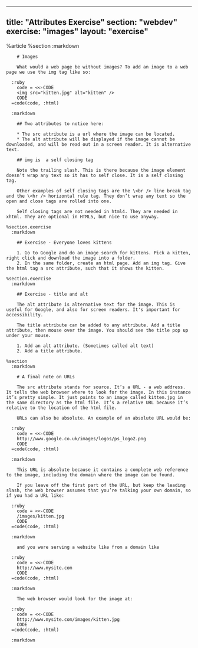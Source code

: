 ---
  title: "Attributes Exercise"
  section: "webdev"
  exercise: "images"
  layout: "exercise"
  ---
  
  %article
    %section
      :markdown
  
  
        # Images
  
        What would a web page be without images? To add an image to a web page we use the img tag like so:
  
      :ruby
        code = <<-CODE
        <img src="kitten.jpg" alt="kitten" />
        CODE
      =code(code, :html)
  
      :markdown
  
        ## Two attributes to notice here:
  
        * The src attribute is a url where the image can be located.
        * The alt attribute will be displayed if the image cannot be downloaded, and will be read out in a screen reader. It is alternative text.
  
        ## img is  a self closing tag
  
        Note the trailing slash. This is there because the image element doesn’t wrap any text so it has to self close. It is a self closing tag.
  
        Other examples of self closing tags are the \<br /> line break tag and the \<hr /> horizontal rule tag. They don’t wrap any text so the open and close tags are rolled into one.
  
        Self closing tags are not needed in html4. They are needed in xhtml. They are optional in HTML5, but nice to use anyway.
  
    %section.exercise
      :markdown
  
        ## Exercise - Everyone loves kittens
  
        1. Go to Google and do an image search for kittens. Pick a kitten, right click and download the image into a folder.
        2. In the same folder, create an html page. Add an img tag. Give the html tag a src attribute, such that it shows the kitten.
  
    %section.exercise
      :markdown
  
        ## Exercise - title and alt
  
        The alt attribute is alternative text for the image. This is useful for Google, and also for screen readers. It's important for accessibility.
  
        The title attribute can be added to any attribute. Add a title attribute, then mouse over the image. You should see the title pop up under your mouse.
  
        1. Add an alt attribute. (Sometimes called alt text)
        2. Add a title attribute.
  
    %section
      :markdown
  
        # A final note on URLs
  
        The src attribute stands for source. It’s a URL - a web address. It tells the web browser where to look for the image. In this instance it’s pretty simple. It just points to an image called kitten.jpg in the same directory as the html file. It’s a relative URL because it’s relative to the location of the html file.
  
        URLs can also be absolute. An example of an absolute URL would be:
  
      :ruby
        code = <<-CODE
        http://www.google.co.uk/images/logos/ps_logo2.png
        CODE
      =code(code, :html)
  
      :markdown
  
        This URL is absolute because it contains a complete web reference to the image, including the domain where the image can be found.
  
        If you leave off the first part of the URL, but keep the leading slash, the web browser assumes that you’re talking your own domain, so if you had a URL like:
  
      :ruby
        code = <<-CODE
        /images/kitten.jpg
        CODE
      =code(code, :html)
  
      :markdown
  
        and you were serving a website like from a domain like
  
      :ruby
        code = <<-CODE
        http://www.mysite.com
        CODE
      =code(code, :html)
  
      :markdown
  
        The web browser would look for the image at:
  
      :ruby
        code = <<-CODE
        http://www.mysite.com/images/kitten.jpg
        CODE
      =code(code, :html)
  
      :markdown
  